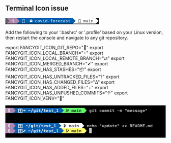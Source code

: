 ## Terminal Icon issue 
<img title="Icon issue" src="/images/fancy-git_icon-issue_1.png">

Add the following to your '.bashrc' or '.profile' based on your Linux version, then restart the console and navigate to any git repository.

export FANCYGIT_ICON_GIT_REPO=""
export FANCYGIT_ICON_LOCAL_BRANCH=""
export FANCYGIT_ICON_LOCAL_REMOTE_BRANCH="⇄"
export FANCYGIT_ICON_MERGED_BRANCH="✔"
export FANCYGIT_ICON_HAS_STASHES="📦"
export FANCYGIT_ICON_HAS_UNTRACKED_FILES="?"
export FANCYGIT_ICON_HAS_CHANGED_FILES="Δ"
export FANCYGIT_ICON_HAS_ADDED_FILES="+"
export FANCYGIT_ICON_HAS_UNPUSHED_COMMITS="↑"
export FANCYGIT_ICON_VENV="🐍"

<img title="Icon issue" src="/images/fancy-git_icon-issue.png">
